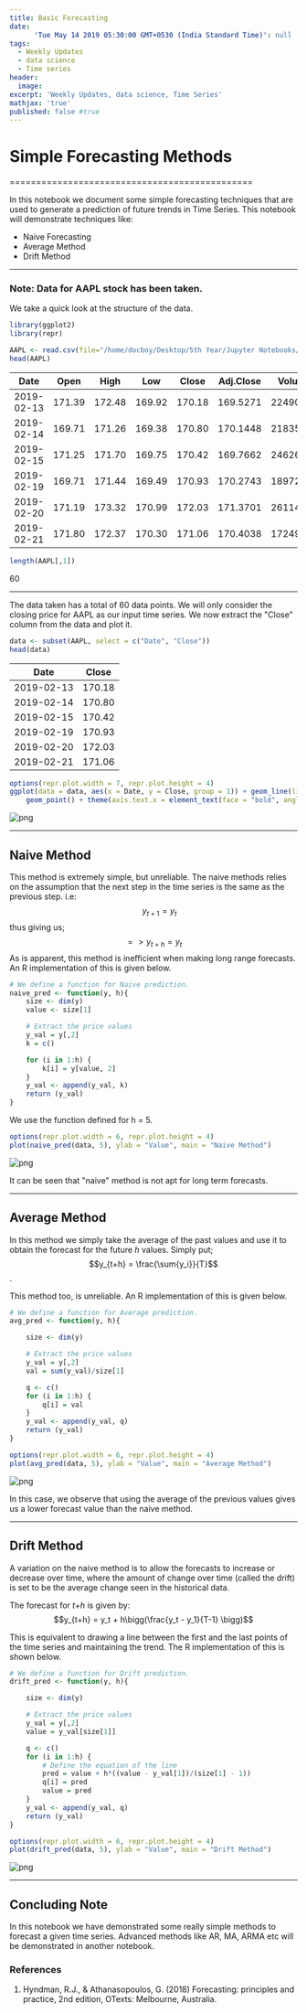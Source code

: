 ```yaml
---
title: Basic Forecasting
date:
      'Tue May 14 2019 05:30:00 GMT+0530 (India Standard Time)': null
tags:
  - Weekly Updates
  - data science
  - Time series
header:
  image:
excerpt: 'Weekly Updates, data science, Time Series'
mathjax: 'true'
published: false #true
---
```




# Simple Forecasting Methods
==============================================

In this notebook we document some simple forecasting techniques that are used to generate a prediction of future trends in Time Series. This notebook will demonstrate techniques like:
- Naive Forecasting
- Average Method
- Drift Method
-------------------------------


### Note: Data for AAPL stock has been taken.

We take a quick look at the structure of the data.


```R
library(ggplot2)
library(repr)
```


```R
AAPL <- read.csv(file="/home/docboy/Desktop/5th Year/Jupyter Notebooks/nb_data/AAPL.csv")
head(AAPL)
```


<table>
<thead><tr><th scope=col>Date</th><th scope=col>Open</th><th scope=col>High</th><th scope=col>Low</th><th scope=col>Close</th><th scope=col>Adj.Close</th><th scope=col>Volume</th></tr></thead>
<tbody>
	<tr><td>2019-02-13</td><td>171.39    </td><td>172.48    </td><td>169.92    </td><td>170.18    </td><td>169.5271  </td><td>22490200  </td></tr>
	<tr><td>2019-02-14</td><td>169.71    </td><td>171.26    </td><td>169.38    </td><td>170.80    </td><td>170.1448  </td><td>21835700  </td></tr>
	<tr><td>2019-02-15</td><td>171.25    </td><td>171.70    </td><td>169.75    </td><td>170.42    </td><td>169.7662  </td><td>24626800  </td></tr>
	<tr><td>2019-02-19</td><td>169.71    </td><td>171.44    </td><td>169.49    </td><td>170.93    </td><td>170.2743  </td><td>18972800  </td></tr>
	<tr><td>2019-02-20</td><td>171.19    </td><td>173.32    </td><td>170.99    </td><td>172.03    </td><td>171.3701  </td><td>26114400  </td></tr>
	<tr><td>2019-02-21</td><td>171.80    </td><td>172.37    </td><td>170.30    </td><td>171.06    </td><td>170.4038  </td><td>17249700  </td></tr>
</tbody>
</table>




```R
length(AAPL[,1])
```


60


---------------------------------

The data taken has a total of 60 data points. We will only consider the closing price for AAPL as our input time series. We now extract the "Close" column from the data and plot it.


```R
data <- subset(AAPL, select = c("Date", "Close"))
head(data)
```


<table>
<thead><tr><th scope=col>Date</th><th scope=col>Close</th></tr></thead>
<tbody>
	<tr><td>2019-02-13</td><td>170.18    </td></tr>
	<tr><td>2019-02-14</td><td>170.80    </td></tr>
	<tr><td>2019-02-15</td><td>170.42    </td></tr>
	<tr><td>2019-02-19</td><td>170.93    </td></tr>
	<tr><td>2019-02-20</td><td>172.03    </td></tr>
	<tr><td>2019-02-21</td><td>171.06    </td></tr>
</tbody>
</table>




```R
options(repr.plot.width = 7, repr.plot.height = 4)
ggplot(data = data, aes(x = Date, y = Close, group = 1)) + geom_line(linetype = "dashed") +
    geom_point() + theme(axis.text.x = element_text(face = "bold", angle = 90)) + ggtitle("AAPL($)")
```




![png](/image/Basic_Forecasting_%2814_May_19%29_files/Basic_Forecasting_%2814_May_19%29_9_1.png)


-----------------------------------

## Naive Method

This method is extremely simple, but unreliable. The naive methods relies on the assumption that the next step in the time series is the same as the previous step. i.e:
$$ \; \; \; \;\; \; y_{t+1} = y_t $$ thus giving us;
$$=>y_{t+h} = y_t $$
As is apparent, this method is inefficient when making long range forecasts. An R implementation of this is given below.




```R
# We define a function for Naive prediction.
naive_pred <- function(y, h){
    size <- dim(y)
    value <- size[1]

    # Extract the price values
    y_val = y[,2]
    k = c()

    for (i in 1:h) {
        k[i] = y[value, 2]
    }
    y_val <- append(y_val, k)
    return (y_val)
}
```

We use the function defined for h = 5.


```R
options(repr.plot.width = 6, repr.plot.height = 4)
plot(naive_pred(data, 5), ylab = "Value", main = "Naive Method")
```


![png](/image/Basic_Forecasting_%2814_May_19%29_files/Basic_Forecasting_%2814_May_19%29_14_0.png)


It can be seen that "naive" method is not apt for long term forecasts.

----------------------------------

## Average Method

In this method we simply take the average of the past values and use it to obtain the forecast for the future *h* values. Simply put;
$$y_{t+h} = \frac{\sum{y_i}}{T}$$.

This method too, is unreliable.
An R implementation of this is given below.


```R
# We define a function for Average prediction.
avg_pred <- function(y, h){

    size <- dim(y)

    # Extract the price values
    y_val = y[,2]
    val = sum(y_val)/size[1]

    q <- c()
    for (i in 1:h) {
        q[i] = val
    }
    y_val <- append(y_val, q)
    return (y_val)
}
```


```R
options(repr.plot.width = 6, repr.plot.height = 4)
plot(avg_pred(data, 5), ylab = "Value", main = "Average Method")
```


![png](Basic_Forecasting_%2814_May_19%29_files/Basic_Forecasting_%2814_May_19%29_20_0.png)


In this case, we observe that using the average of the previous values gives us a lower forecast value than the naive method.

------------------------------------

## Drift Method

A variation on the naive method is to allow the forecasts to increase or decrease over time, where the amount of change over time (called the drift) is set to be the average change seen in the historical data.

The forecast for *t+h* is given by:
$$y_{t+h} = y_t + h\bigg(\frac{y_t - y_1}{T-1} \bigg)$$

This is equivalent to drawing a line between the first and the last points of the time series and maintaining the trend. The R implementation of this is shown below.


```R
# We define a function for Drift prediction.
drift_pred <- function(y, h){

    size <- dim(y)

    # Extract the price values
    y_val = y[,2]
    value = y_val[size[1]]

    q <- c()
    for (i in 1:h) {
        # Define the equation of the line
        pred = value + h*((value - y_val[1])/(size[1] - 1))
        q[i] = pred
        value = pred
    }
    y_val <- append(y_val, q)
    return (y_val)
}
```


```R
options(repr.plot.width = 6, repr.plot.height = 4)
plot(drift_pred(data, 5), ylab = "Value", main = "Drift Method")
```


![png](Basic_Forecasting_%2814_May_19%29_files/Basic_Forecasting_%2814_May_19%29_26_0.png)


____________________

## Concluding Note

In this notebook we have demonstrated some really simple methods to forecast a given time series. Advanced methods like AR, MA, ARMA etc will be demonstrated in another notebook.


### References
1. Hyndman, R.J., & Athanasopoulos, G. (2018) Forecasting: principles and practice, 2nd edition, OTexts: Melbourne, Australia.
